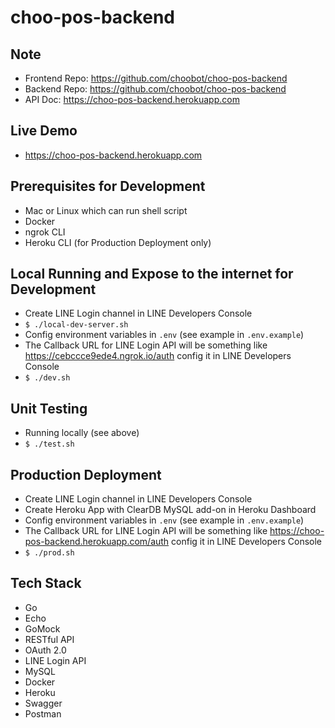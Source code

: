 # choo-pos-backend

## Note
- Frontend Repo: https://github.com/choobot/choo-pos-backend
- Backend Repo: https://github.com/choobot/choo-pos-backend
- API Doc: https://choo-pos-backend.herokuapp.com

## Live Demo
- https://choo-pos-backend.herokuapp.com

## Prerequisites for Development
- Mac or Linux which can run shell script
- Docker
- ngrok CLI
- Heroku CLI (for Production Deployment only)

## Local Running and Expose to the internet for Development
- Create LINE Login channel in LINE Developers Console
- `$ ./local-dev-server.sh`
- Config environment variables in `.env` (see example in `.env.example`)
- The Callback URL for LINE Login API will be something like https://cebccce9ede4.ngrok.io/auth config it in LINE Developers Console
- `$ ./dev.sh`

## Unit Testing
- Running locally (see above)
- `$ ./test.sh`

## Production Deployment
- Create LINE Login channel in LINE Developers Console
- Create Heroku App with ClearDB MySQL add-on in Heroku Dashboard
- Config environment variables in `.env` (see example in `.env.example`)
- The Callback URL for LINE Login API will be something like https://choo-pos-backend.herokuapp.com/auth config it in LINE Developers Console
- `$ ./prod.sh`

## Tech Stack
- Go
- Echo
- GoMock
- RESTful API
- OAuth 2.0
- LINE Login API
- MySQL
- Docker
- Heroku
- Swagger
- Postman